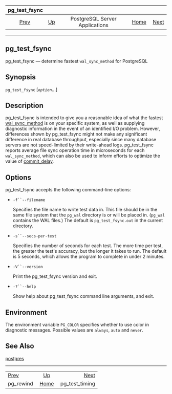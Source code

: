 

|             pg\_test\_fsync            |                                                              |                                |                                                       |                                             |
| :------------------------------------: | :----------------------------------------------------------- | :----------------------------: | ----------------------------------------------------: | ------------------------------------------: |
| [Prev](app-pgrewind.html "pg_rewind")  | [Up](reference-server.html "PostgreSQL Server Applications") | PostgreSQL Server Applications | [Home](index.html "PostgreSQL 17devel Documentation") |  [Next](pgtesttiming.html "pg_test_timing") |

***

## pg\_test\_fsync

pg\_test\_fsync — determine fastest `wal_sync_method` for PostgreSQL

## Synopsis

`pg_test_fsync` \[*`option`*...]

## Description

pg\_test\_fsync is intended to give you a reasonable idea of what the fastest [wal\_sync\_method](runtime-config-wal.html#GUC-WAL-SYNC-METHOD) is on your specific system, as well as supplying diagnostic information in the event of an identified I/O problem. However, differences shown by pg\_test\_fsync might not make any significant difference in real database throughput, especially since many database servers are not speed-limited by their write-ahead logs. pg\_test\_fsync reports average file sync operation time in microseconds for each `wal_sync_method`, which can also be used to inform efforts to optimize the value of [commit\_delay](runtime-config-wal.html#GUC-COMMIT-DELAY).

## Options

pg\_test\_fsync accepts the following command-line options:

* `-f``--filename`

    Specifies the file name to write test data in. This file should be in the same file system that the `pg_wal` directory is or will be placed in. (`pg_wal` contains the WAL files.) The default is `pg_test_fsync.out` in the current directory.

* `-s``--secs-per-test`

    Specifies the number of seconds for each test. The more time per test, the greater the test's accuracy, but the longer it takes to run. The default is 5 seconds, which allows the program to complete in under 2 minutes.

* `-V``--version`

    Print the pg\_test\_fsync version and exit.

* `-?``--help`

    Show help about pg\_test\_fsync command line arguments, and exit.

## Environment

The environment variable `PG_COLOR` specifies whether to use color in diagnostic messages. Possible values are `always`, `auto` and `never`.

## See Also

[postgres](app-postgres.html "postgres")

***

|                                        |                                                              |                                             |
| :------------------------------------- | :----------------------------------------------------------: | ------------------------------------------: |
| [Prev](app-pgrewind.html "pg_rewind")  | [Up](reference-server.html "PostgreSQL Server Applications") |  [Next](pgtesttiming.html "pg_test_timing") |
| pg\_rewind                             |     [Home](index.html "PostgreSQL 17devel Documentation")    |                            pg\_test\_timing |
